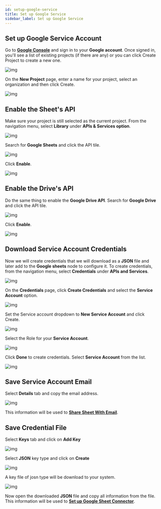 ```yaml
---
id: setup-google-service
title: Set up Google Service
sidebar_label: Set up Google Service
---
```


## Set up Google Service Account

Go to **[Google Console](https://console.developers.google.com/project)** and sign in to your **Google account**. Once signed in, you'll see a list of existing projects (if there are any) or you can click Create Project to create a new one. 

![img](/assets/docs/google-sheet/service-account.png)

On the **New Project** page, enter a name for your project, select an organization and then click Create.

![img](/assets/docs/google-sheet/create-project.png)


## Enable the Sheet's API

Make sure your project is still selected as the current project. From the navigation menu, select **Library** under **APIs & Services option**.

![img](/assets/docs/google-sheet/select-library.png)

Search for **Google Sheets** and click the API tile. 

![img](/assets/docs/google-sheet/search-google-sheet.png)

Click **Enable**. 

![img](/assets/docs/google-sheet/enable-google-sheet.png)


## Enable the Drive's API

Do the same thing to enable the **Google Drive API**.  Search for **Google Drive** and click the API tile.

![img](/assets/docs/google-sheet/search-google-drive.png)

Click **Enable**. 

![img](/assets/docs/google-sheet/enable-google-drive.png)


## Download Service Account Credentials

Now we will create credentials that we will download as a **JSON** file and later add to the **Google sheets** node to configure it. To create credentials, from the navigation menu, select **Credentials** under **APIs and Services**. 

![img](/assets/docs/google-sheet/create-credential.png)

On the **Credentials** page, click **Create Credentials** and select the **Service Account** option.

![img](/assets/docs/google-sheet/select-service-account.png)

Set the Service account dropdown to **New Service Account** and click Create.

![img](/assets/docs/google-sheet/create-service-account.png)

Select the Role for your **Service Account**. 

![img](/assets/docs/google-sheet/select-roles.png)

 Click **Done** to create credentials. Select **Service Account** from the list.

![img](/assets/docs/google-sheet/select-credential.png)


## Save Service Account Email

Select **Details** tab and copy the email address.

![img](/assets/docs/google-sheet/select-service-email.png)

This information will be used to **[Share Sheet With Email](/docs/connectors/google-sheets/setup-google-sheet#share-sheet-with-email)**.


## Save Credential File

Select **Keys** tab and click on **Add Key**

![img](/assets/docs/google-sheet/add-key.png)

Select **JSON** key type and click on **Create**

![img](/assets/docs/google-sheet/select-key-type.png)

A key file of josn type will be download to your system.

![img](/assets/docs/google-sheet/private-key-saved.png)

Now open the downloaded **JSON** file and copy all information from the file. This information will be used to **[Set up Google Sheet Connector](/docs/connectors/google-sheets/how-to-use#set-up-google-sheet-connector-properties)**.


